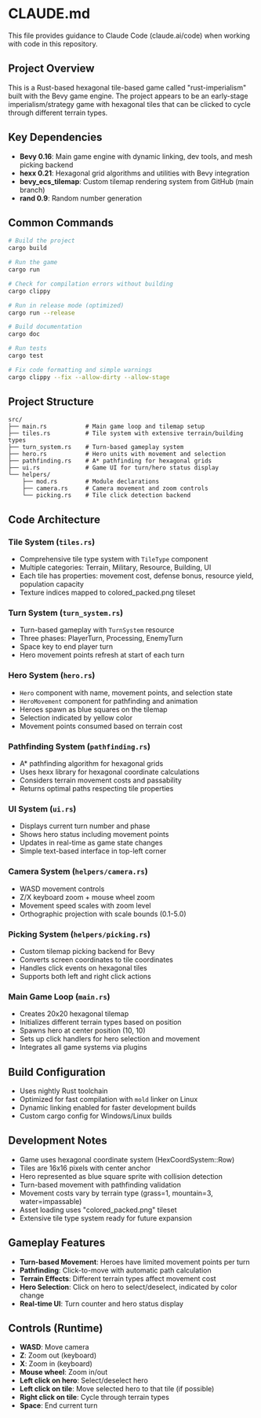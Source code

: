 # CLAUDE.md

This file provides guidance to Claude Code (claude.ai/code) when working with code in this repository.

## Project Overview

This is a Rust-based hexagonal tile-based game called "rust-imperialism" built with the Bevy game engine. The project appears to be an early-stage imperialism/strategy game with hexagonal tiles that can be clicked to cycle through different terrain types.

## Key Dependencies

- **Bevy 0.16**: Main game engine with dynamic linking, dev tools, and mesh picking backend
- **hexx 0.21**: Hexagonal grid algorithms and utilities with Bevy integration
- **bevy_ecs_tilemap**: Custom tilemap rendering system from GitHub (main branch)
- **rand 0.9**: Random number generation

## Common Commands

```bash
# Build the project
cargo build

# Run the game
cargo run

# Check for compilation errors without building
cargo clippy

# Run in release mode (optimized)
cargo run --release

# Build documentation
cargo doc

# Run tests
cargo test

# Fix code formatting and simple warnings
cargo clippy --fix --allow-dirty --allow-stage
```

## Project Structure

```
src/
├── main.rs           # Main game loop and tilemap setup
├── tiles.rs          # Tile system with extensive terrain/building types
├── turn_system.rs    # Turn-based gameplay system
├── hero.rs           # Hero units with movement and selection
├── pathfinding.rs    # A* pathfinding for hexagonal grids
├── ui.rs             # Game UI for turn/hero status display
└── helpers/
    ├── mod.rs        # Module declarations
    ├── camera.rs     # Camera movement and zoom controls
    └── picking.rs    # Tile click detection backend
```

## Code Architecture

### Tile System (`tiles.rs`)
- Comprehensive tile type system with `TileType` component
- Multiple categories: Terrain, Military, Resource, Building, UI
- Each tile has properties: movement cost, defense bonus, resource yield, population capacity
- Texture indices mapped to colored_packed.png tileset

### Turn System (`turn_system.rs`)
- Turn-based gameplay with `TurnSystem` resource
- Three phases: PlayerTurn, Processing, EnemyTurn
- Space key to end player turn
- Hero movement points refresh at start of each turn

### Hero System (`hero.rs`)
- `Hero` component with name, movement points, and selection state
- `HeroMovement` component for pathfinding and animation
- Heroes spawn as blue squares on the tilemap
- Selection indicated by yellow color
- Movement points consumed based on terrain cost

### Pathfinding System (`pathfinding.rs`)
- A* pathfinding algorithm for hexagonal grids
- Uses hexx library for hexagonal coordinate calculations
- Considers terrain movement costs and passability
- Returns optimal paths respecting tile properties

### UI System (`ui.rs`)
- Displays current turn number and phase
- Shows hero status including movement points
- Updates in real-time as game state changes
- Simple text-based interface in top-left corner

### Camera System (`helpers/camera.rs`)
- WASD movement controls
- Z/X keyboard zoom + mouse wheel zoom
- Movement speed scales with zoom level
- Orthographic projection with scale bounds (0.1-5.0)

### Picking System (`helpers/picking.rs`)
- Custom tilemap picking backend for Bevy
- Converts screen coordinates to tile coordinates
- Handles click events on hexagonal tiles
- Supports both left and right click actions

### Main Game Loop (`main.rs`)
- Creates 20x20 hexagonal tilemap
- Initializes different terrain types based on position
- Spawns hero at center position (10, 10)
- Sets up click handlers for hero selection and movement
- Integrates all game systems via plugins

## Build Configuration

- Uses nightly Rust toolchain
- Optimized for fast compilation with `mold` linker on Linux
- Dynamic linking enabled for faster development builds
- Custom cargo config for Windows/Linux builds

## Development Notes

- Game uses hexagonal coordinate system (HexCoordSystem::Row)
- Tiles are 16x16 pixels with center anchor
- Hero represented as blue square sprite with collision detection
- Turn-based movement with pathfinding validation
- Movement costs vary by terrain type (grass=1, mountain=3, water=impassable)
- Asset loading uses "colored_packed.png" tileset
- Extensive tile type system ready for future expansion

## Gameplay Features

- **Turn-based Movement**: Heroes have limited movement points per turn
- **Pathfinding**: Click-to-move with automatic path calculation
- **Terrain Effects**: Different terrain types affect movement cost
- **Hero Selection**: Click on hero to select/deselect, indicated by color change
- **Real-time UI**: Turn counter and hero status display

## Controls (Runtime)

- **WASD**: Move camera
- **Z**: Zoom out (keyboard)
- **X**: Zoom in (keyboard)
- **Mouse wheel**: Zoom in/out
- **Left click on hero**: Select/deselect hero
- **Left click on tile**: Move selected hero to that tile (if possible)
- **Right click on tile**: Cycle through terrain types
- **Space**: End current turn